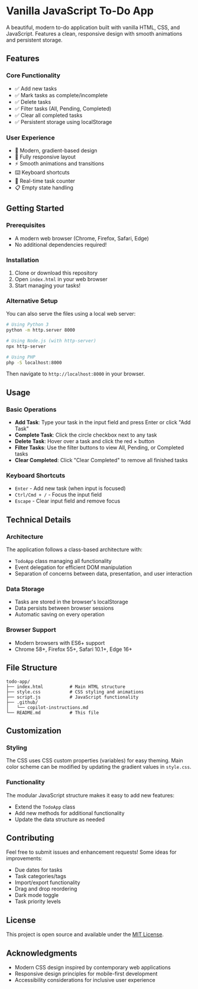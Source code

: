 # Vanilla JavaScript To-Do App

A beautiful, modern to-do application built with vanilla HTML, CSS, and JavaScript. Features a clean, responsive design with smooth animations and persistent storage.

## Features

### Core Functionality
- ✅ Add new tasks
- ✅ Mark tasks as complete/incomplete
- ✅ Delete tasks
- ✅ Filter tasks (All, Pending, Completed)
- ✅ Clear all completed tasks
- ✅ Persistent storage using localStorage

### User Experience
- 🎨 Modern, gradient-based design
- 📱 Fully responsive layout
- ⚡ Smooth animations and transitions
- ⌨️ Keyboard shortcuts
- 🔄 Real-time task counter
- 📋 Empty state handling

## Getting Started

### Prerequisites
- A modern web browser (Chrome, Firefox, Safari, Edge)
- No additional dependencies required!

### Installation
1. Clone or download this repository
2. Open `index.html` in your web browser
3. Start managing your tasks!

### Alternative Setup
You can also serve the files using a local web server:

```bash
# Using Python 3
python -m http.server 8000

# Using Node.js (with http-server)
npx http-server

# Using PHP
php -S localhost:8000
```

Then navigate to `http://localhost:8000` in your browser.

## Usage

### Basic Operations
- **Add Task**: Type your task in the input field and press Enter or click "Add Task"
- **Complete Task**: Click the circle checkbox next to any task
- **Delete Task**: Hover over a task and click the red × button
- **Filter Tasks**: Use the filter buttons to view All, Pending, or Completed tasks
- **Clear Completed**: Click "Clear Completed" to remove all finished tasks

### Keyboard Shortcuts
- `Enter` - Add new task (when input is focused)
- `Ctrl/Cmd + /` - Focus the input field
- `Escape` - Clear input field and remove focus

## Technical Details

### Architecture
The application follows a class-based architecture with:
- `TodoApp` class managing all functionality
- Event delegation for efficient DOM manipulation
- Separation of concerns between data, presentation, and user interaction

### Data Storage
- Tasks are stored in the browser's localStorage
- Data persists between browser sessions
- Automatic saving on every operation

### Browser Support
- Modern browsers with ES6+ support
- Chrome 58+, Firefox 55+, Safari 10.1+, Edge 16+

## File Structure

```
todo-app/
├── index.html          # Main HTML structure
├── style.css           # CSS styling and animations
├── script.js           # JavaScript functionality
├── .github/
│   └── copilot-instructions.md
└── README.md           # This file
```

## Customization

### Styling
The CSS uses CSS custom properties (variables) for easy theming. Main color scheme can be modified by updating the gradient values in `style.css`.

### Functionality
The modular JavaScript structure makes it easy to add new features:
- Extend the `TodoApp` class
- Add new methods for additional functionality
- Update the data structure as needed

## Contributing

Feel free to submit issues and enhancement requests! Some ideas for improvements:
- Due dates for tasks
- Task categories/tags
- Import/export functionality
- Drag and drop reordering
- Dark mode toggle
- Task priority levels

## License

This project is open source and available under the [MIT License](LICENSE).

## Acknowledgments

- Modern CSS design inspired by contemporary web applications
- Responsive design principles for mobile-first development
- Accessibility considerations for inclusive user experience
